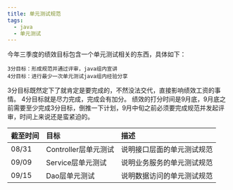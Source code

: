 ```yaml
---
title: 单元测试规范
tags:
  - java
  - 单元测试
---
```

今年三季度的绩效目标包含一个单元测试相关的东西，具体如下：
```
3分目标：形成规范并通过评审，java组内宣讲
4分目标：进行最少一次单元测试java组内经验分享
```
3分目标既然定下了就肯定是要完成的，不然没法交代，直接影响绩效工资的事情。
4分目标就是尽力完成，完成会有加分。
绩效的打分时间是9月底，9月底之前需要至少完成3分目标，倒推一下计划，9月中旬之前必须要完成规范并发起评审，时间上来说还是蛮紧迫的。

| 截至时间  | 目标                | 描述                     |
| -------  |:--------------------|:------------------------|
| 08/31    | Controller层单元测试 | 说明接口层面的单元测试规范 |
| 09/09    | Service层单元测试    | 说明业务服务的单元测试规范 |
| 09/15    | Dao层单元测试        | 说明数据访问的单元测试规范 |
